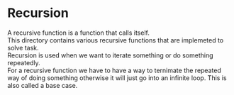 # Recursion
A recursive function is a function that calls itself.   
This directory contains various recursive functions that are implemeted to solve task.   
Recursion is used when we want to iterate something or do something repeatedly.   
For a recursive function we have to have a way to ternimate the repeated way of doing something otherwise it will just go into an infinite loop. This is also called a base case.

